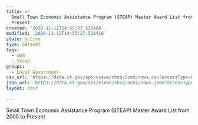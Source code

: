 ```yaml
---
title: >-
  Small Town Economic Assistance Program (STEAP) Master Award List from 2005 to
  Present
created: '2020-11-12T14:55:27.538406'
modified: '2020-11-12T14:55:27.538416'
state: active
type: dataset
tags:
  - Opm
  - Steap
groups:
  - Local Government
csv_url: 'https://data.ct.gov/api/views/chzq-5cez/rows.csv?accessType=DOWNLOAD'
json_url: 'https://data.ct.gov/api/views/chzq-5cez/rows.json?accessType=DOWNLOAD'
layout: post

---
```

Small Town Economic Assistance Program (STEAP) Master Award List from 2005 to Present
